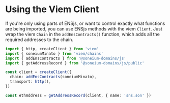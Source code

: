 # Using the Viem Client

If you're only using parts of ENSjs, or want to control exactly what functions are being imported, you can use ENSjs methods with the viem `Client`.
Just wrap the viem `Chain` in the `addEnsContracts()` function, which adds all the required addresses to the chain.

```ts
import { http, createClient } from 'viem'
import { soneiumMinato } from 'viem/chains'
import { addEnsContracts } from '@soneium-domains/js'
import { getAddressRecord } from '@soneium-domains/js/public'

const client = createClient({
  chain: addEnsContracts(soneiumMinato),
  transport: http(),
})

const ethAddress = getAddressRecord(client, { name: 'sns.son' })
```
